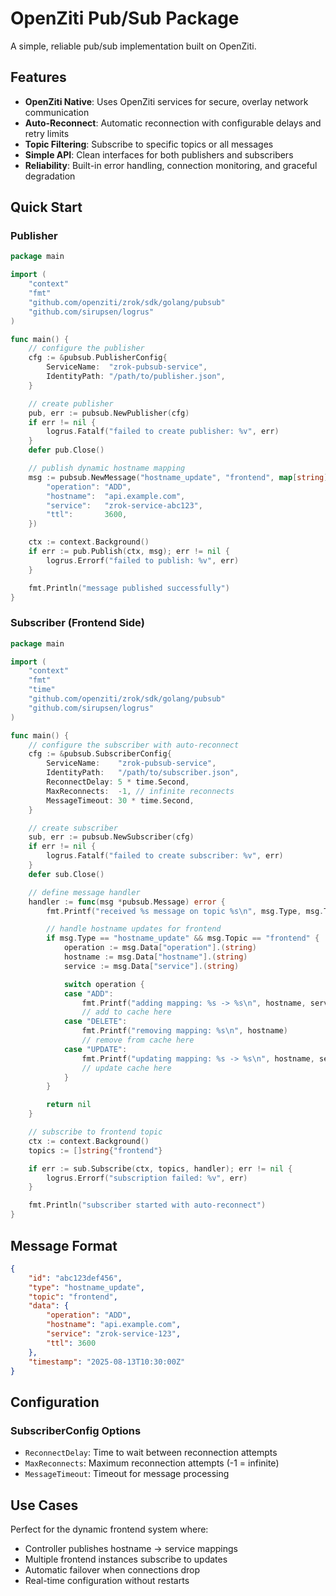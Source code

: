 # OpenZiti Pub/Sub Package

A simple, reliable pub/sub implementation built on OpenZiti.

## Features

- **OpenZiti Native**: Uses OpenZiti services for secure, overlay network communication
- **Auto-Reconnect**: Automatic reconnection with configurable delays and retry limits
- **Topic Filtering**: Subscribe to specific topics or all messages
- **Simple API**: Clean interfaces for both publishers and subscribers
- **Reliability**: Built-in error handling, connection monitoring, and graceful degradation

## Quick Start

### Publisher

```go
package main

import (
    "context"
    "fmt"
    "github.com/openziti/zrok/sdk/golang/pubsub"
    "github.com/sirupsen/logrus"
)

func main() {
    // configure the publisher
    cfg := &pubsub.PublisherConfig{
        ServiceName:  "zrok-pubsub-service",
        IdentityPath: "/path/to/publisher.json",
    }

    // create publisher
    pub, err := pubsub.NewPublisher(cfg)
    if err != nil {
        logrus.Fatalf("failed to create publisher: %v", err)
    }
    defer pub.Close()

    // publish dynamic hostname mapping
    msg := pubsub.NewMessage("hostname_update", "frontend", map[string]any{
        "operation": "ADD",
        "hostname":  "api.example.com",
        "service":   "zrok-service-abc123",
        "ttl":       3600,
    })

    ctx := context.Background()
    if err := pub.Publish(ctx, msg); err != nil {
        logrus.Errorf("failed to publish: %v", err)
    }

    fmt.Println("message published successfully")
}
```

### Subscriber (Frontend Side)

```go
package main

import (
    "context"
    "fmt"
    "time"
    "github.com/openziti/zrok/sdk/golang/pubsub"
    "github.com/sirupsen/logrus"
)

func main() {
    // configure the subscriber with auto-reconnect
    cfg := &pubsub.SubscriberConfig{
        ServiceName:    "zrok-pubsub-service",
        IdentityPath:   "/path/to/subscriber.json",
        ReconnectDelay: 5 * time.Second,
        MaxReconnects:  -1, // infinite reconnects
        MessageTimeout: 30 * time.Second,
    }

    // create subscriber
    sub, err := pubsub.NewSubscriber(cfg)
    if err != nil {
        logrus.Fatalf("failed to create subscriber: %v", err)
    }
    defer sub.Close()

    // define message handler
    handler := func(msg *pubsub.Message) error {
        fmt.Printf("received %s message on topic %s\n", msg.Type, msg.Topic)

        // handle hostname updates for frontend
        if msg.Type == "hostname_update" && msg.Topic == "frontend" {
            operation := msg.Data["operation"].(string)
            hostname := msg.Data["hostname"].(string)
            service := msg.Data["service"].(string)

            switch operation {
            case "ADD":
                fmt.Printf("adding mapping: %s -> %s\n", hostname, service)
                // add to cache here
            case "DELETE":
                fmt.Printf("removing mapping: %s\n", hostname)
                // remove from cache here
            case "UPDATE":
                fmt.Printf("updating mapping: %s -> %s\n", hostname, service)
                // update cache here
            }
        }

        return nil
    }

    // subscribe to frontend topic
    ctx := context.Background()
    topics := []string{"frontend"}

    if err := sub.Subscribe(ctx, topics, handler); err != nil {
        logrus.Errorf("subscription failed: %v", err)
    }

    fmt.Println("subscriber started with auto-reconnect")
}
```

## Message Format

```json
{
    "id": "abc123def456",
    "type": "hostname_update", 
    "topic": "frontend",
    "data": {
        "operation": "ADD",
        "hostname": "api.example.com",
        "service": "zrok-service-123",
        "ttl": 3600
    },
    "timestamp": "2025-08-13T10:30:00Z"
}
```

## Configuration

### SubscriberConfig Options

- `ReconnectDelay`: Time to wait between reconnection attempts
- `MaxReconnects`: Maximum reconnection attempts (-1 = infinite)
- `MessageTimeout`: Timeout for message processing

## Use Cases

Perfect for the dynamic frontend system where:
- Controller publishes hostname → service mappings
- Multiple frontend instances subscribe to updates
- Automatic failover when connections drop
- Real-time configuration without restarts